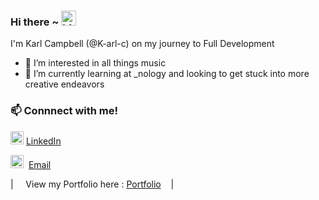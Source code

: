 ### Hi there ~ <img src="https://user-images.githubusercontent.com/1303154/88677602-1635ba80-d120-11ea-84d8-d263ba5fc3c0.gif" width="24px" alt="hi">

I'm Karl Campbell (@K-arl-c) on my journey to Full Development
- 👀 I’m interested in all things music 
- 🌱 I’m currently learning at _nology and looking to get stuck into more creative endeavors

<h3>📫 Connnect with me!</h3>

<img src="https://cdn.jsdelivr.net/gh/dmhendricks/signature-social-icons/icons/round-flat-filled/50px/linkedin.png" width="21" height="21" alt="linkedin"> [LinkedIn](https://www.linkedin.com/in/karl-campbell-9a1477253/)

<img src="https://cdn.jsdelivr.net/gh/dmhendricks/signature-social-icons/icons/round-flat-filled/50px/mail.png" width="21" />&nbsp; [Email](mailto:karlcampbell100@gmail.com)



| &nbsp;&nbsp;&nbsp; View my Portfolio here : [Portfolio](https://k-arl-c.github.io/web-project/) &nbsp;&nbsp;&nbsp;|&nbsp;&nbsp;&nbsp; </sub>



<!---
K-arl-c/K-arl-c is a ✨ special ✨ repository because its `README.md` (this file) appears on your GitHub profile.
You can click the Preview link to take a look at your changes.
--->
